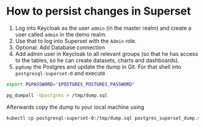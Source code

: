 # How to persist changes in Superset

1. Log into Keycloak as the user `admin` (in the master realm) and create a user called `admin` in the demo realm.
2. Use that to log into Superset with the `Admin` role.
3. Optional: Add Database connection
4. Add admin user in Keycloak to all relevant groups (so that he has access to the tables, so he can create datasets, charts and dashboards).
5. `pgdump` the Postgres and update the dump in Git. For that shell into `postgresql-superset-0` and execute

```sh
export PGPASSWORD="$POSTGRES_POSTGRES_PASSWORD"

pg_dumpall -Upostgres > /tmp/dump.sql
```

Afterwards copy the dump to your local machine using

```sh
kubectl cp postgresql-superset-0:/tmp/dump.sql postgres_superset_dump.sql
```
